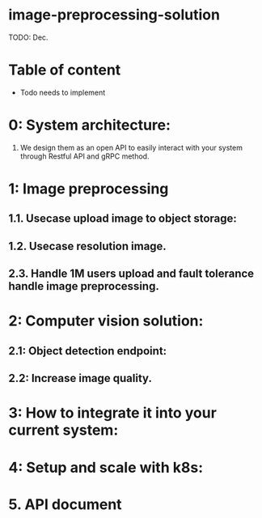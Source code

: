 # image-preprocessing-solution
TODO: Dec.
# Table of content
- Todo needs to implement
# 0: System architecture:
1. We design them as an open API to easily interact with your system through Restful API and gRPC method.

# 1: Image preprocessing 
## 1.1. Usecase upload image to object storage:

## 1.2. Usecase resolution image.
## 2.3. Handle 1M users upload and fault tolerance handle image preprocessing.

# 2: Computer vision solution: 
## 2.1: Object detection endpoint:
## 2.2: Increase image quality.

# 3: How to integrate it into your current system:
# 4: Setup and scale with k8s:

# 5. API document
